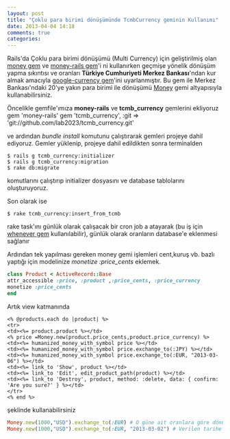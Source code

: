 ```yaml
---
layout: post
title: "Çoklu para birimi dönüşümünde TcmbCurrency geminin Kullanımı"
date: 2013-04-04 14:18
comments: true
categories: 
---
```

Rails'da Çoklu para birimi dönüşümü (Multi Currency) için geliştirilmiş olan [money gem](https://github.com/RubyMoney/money) ve [money-rails gem](https://github.com/RubyMoney/money-rails)'i ni kullanırken geçmişe yönelik dönüşüm yapma sıkıntısı ve oranları __Türkiye Cumhuriyeti Merkez Bankası__'ndan kur almak amacıyla [google-currency gem](https://github.com/RubyMoney/google_currency)'ini uyarlanmıştır. Bu gem ile Merkez Bankası'ndaki 20'ye yakın para birimi ile dönüşümü [Money](https://github.com/RubyMoney/money) gemi altyapısıyla kullanabilirsiniz.

Öncelikle gemfile'ımıza __money-rails__ ve __tcmb_currency__ gemlerini ekliyoruz
	gem 'money-rails'
	gem 'tcmb_currency', :git => 'git://github.com/lab2023/tcmb_currency.git'

ve ardından _bundle install_ komutunu çalıştırarak gemleri projeye dahil ediyoruz.
Gemler yüklenip, projeye dahil edildikten sonra terminalden

	$ rails g tcmb_currency:initializer
	$ rails g tcmb_currency:migration
	$ rake db:migrate

komutlarını çalıştırıp initializer dosyasını ve database tablolarını oluşturuyoruz.

Son olarak ise

	$ rake tcmb_currency:insert_from_tcmb

rake task'ını günlük olarak çalışacak bir cron job a atayarak (bu iş için [whenever gem](https://github.com/javan/whenever) kullanılabilir), günlük olarak oranların database'e eklenmesi sağlanır

Ardından tek yapılması gereken money gemi işlemleri cent,kuruş vb. bazlı yaptığı için modelinize _monetize :price_cents_ eklemek.

```ruby
class Product < ActiveRecord::Base
attr_accessible :price, :product ,:price_cents, :price_currency
monetize :price_cents
end
```

Artık view katmanında
```erb
<% @products.each do |product| %>
<tr>
<td><%= product.product %></td>
<% price =Money.new(product.price_cents,product.price_currency) %>
<td><%= humanized_money_with_symbol price %></td>
<td><%= humanized_money_with_symbol price.exchange_to(:JPY) %></td>
<td><%= humanized_money_with_symbol price.exchange_to(:EUR, "2013-03-06") %></td>
<td><%= link_to 'Show', product %></td>
<td><%= link_to 'Edit', edit_product_path(product) %></td>
<td><%= link_to 'Destroy', product, method: :delete, data: { confirm: 'Are you sure?' } %></td>
</tr>
<% end %>
```
şeklinde kullanabilirsiniz

```ruby
Money.new(1000,"USD").exchange_to(:EUR) # O güne ait oranlara göre dönüşüm yapar
Money.new(1000,"USD").exchange_to(:EUR, "2013-03-02") # Verilen tarihe ait oranlara göre dönüşüm yapar
```
